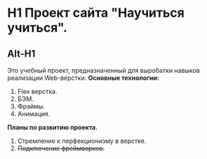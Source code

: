 # H1 Проект сайта "Научиться учиться".
Alt-H1
------ 
Это учебный проект, предназначенный для выробатки навыков реализации Web-верстки.
**Основные технологии:**
1. Flex верстка.
2. БЭМ. 
3. Фрэймы.
4. Анимация.

**Планы по развитию проекта.**
1. Стремление к перфекционизму в верстке.
2. ~~Подключение фреймворков.~~ 
